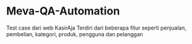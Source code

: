 # Meva-QA-Automation
Test case dari web KasirAja
Terdiri dari beberapa fitur seperti penjualan, pembelian, kategori, produk, pengguna dan pelanggan
